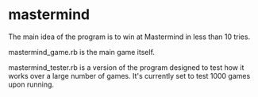 mastermind
==========

The main idea of the program is to win at Mastermind in less than 10 tries.

mastermind_game.rb is the main game itself.

mastermind_tester.rb is a version of the program designed to test how it works over a large number of games. It's currently set to test 1000 games upon running.
